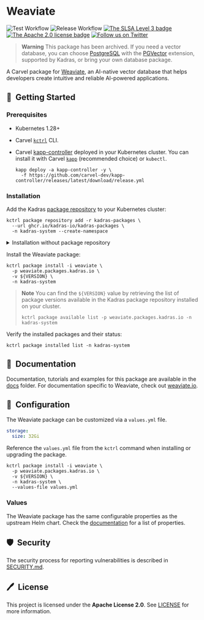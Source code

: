 # Weaviate

![Test Workflow](https://github.com/kadras-io/package-for-weaviate/actions/workflows/test.yml/badge.svg)
![Release Workflow](https://github.com/kadras-io/package-for-weaviate/actions/workflows/release.yml/badge.svg)
[![The SLSA Level 3 badge](https://slsa.dev/images/gh-badge-level3.svg)](https://slsa.dev/spec/v1.0/levels)
[![The Apache 2.0 license badge](https://img.shields.io/badge/License-Apache_2.0-blue.svg)](https://opensource.org/licenses/Apache-2.0)
[![Follow us on Twitter](https://img.shields.io/static/v1?label=Twitter&message=Follow&color=1DA1F2)](https://twitter.com/kadrasIO)

> **Warning**
> This package has been archived. If you need a vector database, you can choose [PostgreSQL](https://github.com/kadras-io/package-for-postgresql-operator) with the [PGVector](https://github.com/pgvector/pgvector) extension, supported by Kadras, or bring your own database package.

A Carvel package for [Weaviate](https://weaviate.io), an AI-native vector database that helps developers create intuitive and reliable AI-powered applications.

## 🚀&nbsp; Getting Started

### Prerequisites

* Kubernetes 1.28+
* Carvel [`kctrl`](https://carvel.dev/kapp-controller/docs/latest/install/#installing-kapp-controller-cli-kctrl) CLI.
* Carvel [kapp-controller](https://carvel.dev/kapp-controller) deployed in your Kubernetes cluster. You can install it with Carvel [`kapp`](https://carvel.dev/kapp/docs/latest/install) (recommended choice) or `kubectl`.

  ```shell
  kapp deploy -a kapp-controller -y \
    -f https://github.com/carvel-dev/kapp-controller/releases/latest/download/release.yml
  ```

### Installation

Add the Kadras [package repository](https://github.com/kadras-io/kadras-packages) to your Kubernetes cluster:

  ```shell
  kctrl package repository add -r kadras-packages \
    --url ghcr.io/kadras-io/kadras-packages \
    -n kadras-system --create-namespace
  ```

<details><summary>Installation without package repository</summary>
The recommended way of installing the Weaviate package is via the Kadras <a href="https://github.com/kadras-io/kadras-packages">package repository</a>. If you prefer not using the repository, you can add the package definition directly using <a href="https://carvel.dev/kapp/docs/latest/install"><code>kapp</code></a> or <code>kubectl</code>.

  ```shell
  kubectl create namespace kadras-system
  kapp deploy -a weaviate-package -n kadras-system -y \
    -f https://github.com/kadras-io/package-for-weaviate/releases/latest/download/metadata.yml \
    -f https://github.com/kadras-io/package-for-weaviate/releases/latest/download/package.yml
  ```
</details>

Install the Weaviate package:

  ```shell
  kctrl package install -i weaviate \
    -p weaviate.packages.kadras.io \
    -v ${VERSION} \
    -n kadras-system
  ```

> **Note**
> You can find the `${VERSION}` value by retrieving the list of package versions available in the Kadras package repository installed on your cluster.
> 
>   ```shell
>   kctrl package available list -p weaviate.packages.kadras.io -n kadras-system
>   ```

Verify the installed packages and their status:

  ```shell
  kctrl package installed list -n kadras-system
  ```

## 📙&nbsp; Documentation

Documentation, tutorials and examples for this package are available in the [docs](docs) folder.
For documentation specific to Weaviate, check out [weaviate.io](https://weaviate.io).

## 🎯&nbsp; Configuration

The Weaviate package can be customized via a `values.yml` file. 

  ```yaml
  storage:
    size: 32Gi
  ```

Reference the `values.yml` file from the `kctrl` command when installing or upgrading the package.

  ```shell
  kctrl package install -i weaviate \
    -p weaviate.packages.kadras.io \
    -v ${VERSION} \
    -n kadras-system \
    --values-file values.yml
  ```

### Values

The Weaviate package has the same configurable properties as the upstream Helm chart. Check the [documentation](https://weaviate.io/developers/weaviate/installation/kubernetes) for a list of properties.

## 🛡️&nbsp; Security

The security process for reporting vulnerabilities is described in [SECURITY.md](SECURITY.md).

## 🖊️&nbsp; License

This project is licensed under the **Apache License 2.0**. See [LICENSE](LICENSE) for more information.
